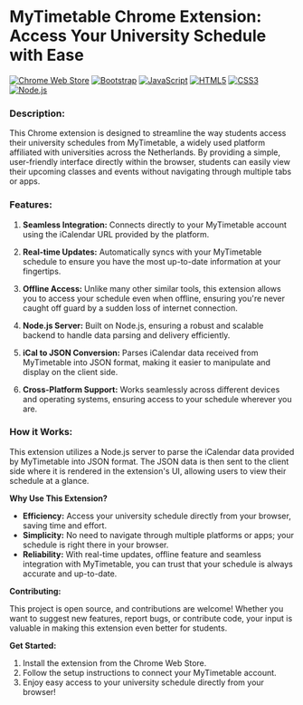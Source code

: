 # MyTimetable Chrome Extension: Access Your University Schedule with Ease
[![Chrome Web Store](https://img.shields.io/chrome-web-store/v/YOUR_EXTENSION_ID_HERE?label=Chrome%20Web%20Store&style=for-the-badge&logo=google-chrome&logoColor=white)](https://chrome.google.com/webstore/detail/YOUR_EXTENSION_ID_HERE) [![Bootstrap](https://img.shields.io/badge/Frontend-Bootstrap-7952B3?style=for-the-badge&logo=bootstrap&logoColor=white)](https://getbootstrap.com/) [![JavaScript](https://img.shields.io/badge/Frontend-JavaScript-yellow?style=for-the-badge&logo=javascript&logoColor=white)](https://developer.mozilla.org/en-US/docs/Web/JavaScript) [![HTML5](https://img.shields.io/badge/Frontend-HTML5-orange?style=for-the-badge&logo=html5&logoColor=white)](https://developer.mozilla.org/en-US/docs/Web/HTML) [![CSS3](https://img.shields.io/badge/Frontend-CSS3-blue?style=for-the-badge&logo=css3&logoColor=white)](https://developer.mozilla.org/en-US/docs/Web/CSS) [![Node.js](https://img.shields.io/badge/Backend-Node.js-green?style=for-the-badge&logo=node.js&logoColor=white)](https://nodejs.org/)


### **Description:**

This Chrome extension is designed to streamline the way students access their university schedules from MyTimetable, a widely used platform affiliated with universities across the Netherlands. By providing a simple, user-friendly interface directly within the browser, students can easily view their upcoming classes and events without navigating through multiple tabs or apps.

### **Features:**

1. **Seamless Integration:** Connects directly to your MyTimetable account using the iCalendar URL provided by the platform.

2. **Real-time Updates:** Automatically syncs with your MyTimetable schedule to ensure you have the most up-to-date information at your fingertips.

3. **Offline Access:** Unlike many other similar tools, this extension allows you to access your schedule even when offline, ensuring you're never caught off guard by a sudden loss of internet connection. 

4. **Node.js Server:** Built on Node.js, ensuring a robust and scalable backend to handle data parsing and delivery efficiently.

5. **iCal to JSON Conversion:** Parses iCalendar data received from MyTimetable into JSON format, making it easier to manipulate and display on the client side.

6. **Cross-Platform Support:** Works seamlessly across different devices and operating systems, ensuring access to your schedule wherever you are.

### **How it Works:**

This extension utilizes a Node.js server to parse the iCalendar data provided by MyTimetable into JSON format. The JSON data is then sent to the client side where it is rendered in the extension's UI, allowing users to view their schedule at a glance.

**Why Use This Extension?**

- **Efficiency:** Access your university schedule directly from your browser, saving time and effort.
- **Simplicity:** No need to navigate through multiple platforms or apps; your schedule is right there in your browser.
- **Reliability:** With real-time updates, offline feature and seamless integration with MyTimetable, you can trust that your schedule is always accurate and up-to-date.

**Contributing:**

This project is open source, and contributions are welcome! Whether you want to suggest new features, report bugs, or contribute code, your input is valuable in making this extension even better for students.

**Get Started:**

1. Install the extension from the Chrome Web Store.
2. Follow the setup instructions to connect your MyTimetable account.
3. Enjoy easy access to your university schedule directly from your browser!

